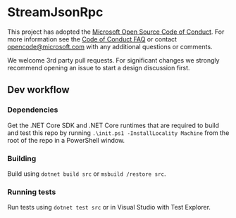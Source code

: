 # StreamJsonRpc

This project has adopted the [Microsoft Open Source Code of
Conduct](https://opensource.microsoft.com/codeofconduct/).
For more information see the [Code of Conduct
FAQ](https://opensource.microsoft.com/codeofconduct/faq/) or
contact [opencode@microsoft.com](mailto:opencode@microsoft.com)
with any additional questions or comments.

We welcome 3rd party pull requests.
For significant changes we strongly recommend opening an issue to start a design discussion first.

## Dev workflow

### Dependencies

Get the .NET Core SDK and .NET Core runtimes that are required to build and test this repo by running `.\init.ps1 -InstallLocality Machine` from the root of the repo in a PowerShell window.

### Building

Build using `dotnet build src` or `msbuild /restore src`.

### Running tests

Run tests using `dotnet test src` or in Visual Studio with Test Explorer.

